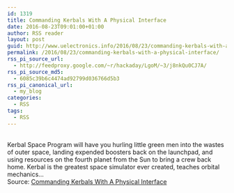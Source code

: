 ```yaml
---
id: 1319
title: Commanding Kerbals With A Physical Interface
date: 2016-08-23T09:01:00+01:00
author: RSS reader
layout: post
guid: http://www.uelectronics.info/2016/08/23/commanding-kerbals-with-a-physical-interface/
permalink: /2016/08/23/commanding-kerbals-with-a-physical-interface/
rss_pi_source_url:
  - http://feedproxy.google.com/~r/hackaday/LgoM/~3/j8nkQu0CJ7A/
rss_pi_source_md5:
  - 6085c39b6c4474ad92799d036766d5b3
rss_pi_canonical_url:
  - my_blog
categories:
  - RSS
tags:
  - RSS
---
```

&#013;  
Kerbal Space Program will have you hurling little green men into the wastes of outer space, landing expended boosters back on the launchpad, and using resources on the fourth planet from the Sun to bring a crew back home. Kerbal is the greatest space simulator ever created, teaches orbital mechanics…&#013;  
Source: <a href="http://feedproxy.google.com/~r/hackaday/LgoM/~3/j8nkQu0CJ7A/" target="_blank">Commanding Kerbals With A Physical Interface</a>